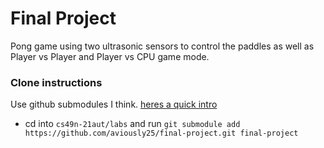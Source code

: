 # Final Project
Pong game using two ultrasonic sensors to control the paddles as well as Player vs Player and Player vs CPU game mode.

### Clone instructions
Use github submodules I think. [heres a quick intro](https://dev.to/jjokah/submodules-a-git-repo-inside-a-git-repo-36l9)
- cd into `cs49n-21aut/labs` and run `git submodule add https://github.com/aviously25/final-project.git final-project` 

